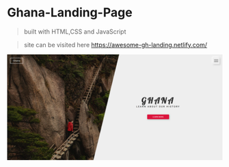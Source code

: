 # Ghana-Landing-Page

> built with HTML,CSS and JavaScript

> site can be visited here https://awesome-gh-landing.netlify.com/

![screenShots](img/Screenshot.png)
